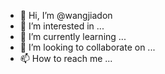 - 👋 Hi, I’m @wangjiadon
- 👀 I’m interested in ...
- 🌱 I’m currently learning ...
- 💞️ I’m looking to collaborate on ...
- 📫 How to reach me ...

<!---
wangjiadon/wangjiadon is a ✨ special ✨ repository because its `README.md` (this file) appears on your GitHub profile.
You can click the Preview link to take a look at your changes.
--->
